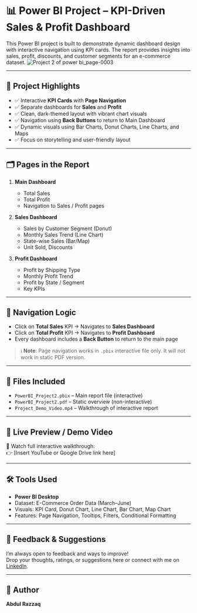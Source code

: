 # 📊 Power BI Project – KPI-Driven Sales & Profit Dashboard

This Power BI project is built to demonstrate dynamic dashboard design with interactive navigation using KPI cards. The report provides insights into sales, profit, discounts, and customer segments for an e-commerce dataset.
![Project 2 of power bi_page-0003](https://github.com/user-attachments/assets/1c6eddc1-1062-4321-9d71-998b336b24d9)


---

## 🧠 Project Highlights

- ✅ Interactive **KPI Cards** with **Page Navigation**
- ✅ Separate dashboards for **Sales** and **Profit**
- ✅ Clean, dark-themed layout with vibrant chart visuals
- ✅ Navigation using **Back Buttons** to return to Main Dashboard
- ✅ Dynamic visuals using Bar Charts, Donut Charts, Line Charts, and Maps
- ✅ Focus on storytelling and user-friendly layout

---

## 🗂️ Pages in the Report

1. **Main Dashboard**
   - Total Sales
   - Total Profit
   - Navigation to Sales / Profit pages

2. **Sales Dashboard**
   - Sales by Customer Segment (Donut)
   - Monthly Sales Trend (Line Chart)
   - State-wise Sales (Bar/Map)
   - Unit Sold, Discounts

3. **Profit Dashboard**
   - Profit by Shipping Type
   - Monthly Profit Trend
   - Profit by State / Segment
   - Key KPIs

---

## 🔄 Navigation Logic

- Click on **Total Sales** KPI → Navigates to **Sales Dashboard**
- Click on **Total Profit** KPI → Navigates to **Profit Dashboard**
- Every dashboard includes a **Back Button** to return to the main page

> ℹ️ **Note**: Page navigation works in `.pbix` interactive file only. It will not work in static PDF version.

---

## 📁 Files Included

- `PowerBI_Project2.pbix` – Main report file (interactive)
- `PowerBI_Project2.pdf` – Static overview (non-interactive)
- `Project_Demo_Video.mp4` – Walkthrough of interactive report

---

## 🔗 Live Preview / Demo Video

🎥 Watch full interactive walkthrough:  
👉 [Insert YouTube or Google Drive link here]

---

## 🛠 Tools Used

- **Power BI Desktop**
- Dataset: E-Commerce Order Data (March–June)
- Visuals: KPI Card, Donut Chart, Line Chart, Bar Chart, Map Chart
- Features: Page Navigation, Tooltips, Filters, Conditional Formatting

---

## 💬 Feedback & Suggestions

I’m always open to feedback and ways to improve!  
Drop your thoughts, ratings, or suggestions here or connect with me on [LinkedIn](https://www.linkedin.com/in/abdul-razzaq-095aab2b6).

---

## 📌 Author

**Abdul Razzaq**
